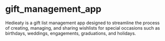 # gift_management_app

Hedieaty is a gift list management app designed to streamline the process of creating, managing, and sharing wishlists for special occasions such as birthdays, weddings, engagements, graduations, and holidays.
